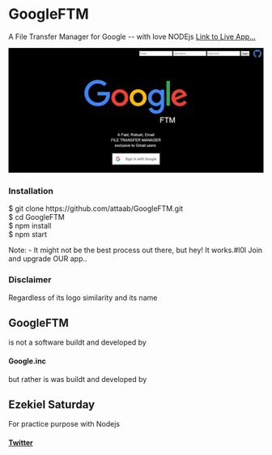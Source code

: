 # GoogleFTM
A File Transfer Manager for Google -- with love NODEjs
<a href="https://googleftm.herokuapp.com/">Link to Live App...</a>

<img href="https://googleftm.herokuapp.com/" style='align-content: center;' src="./assets/img/googleFTM.jpg" width="888px">

<h3>Installation</h3>
$ git clone https://github.com/attaab/GoogleFTM.git<br>
$ cd GoogleFTM<br>
$ npm install<br>
$ npm start<br>




Note: -  It might not be the best process out there, but hey! It works.#l0l
Join and upgrade OUR app..

<h3>Disclaimer</h3>
Regardless of its logo similarity and its name <h2>GoogleFTM</h2>
is not a software buildt and developed by <h4>Google.inc</h4>but rather is was buildt and developed by <h2>Ezekiel Saturday</h2>For practice purpose with Nodejs

<h4><a href='https://twitter.com/codefingers'>Twitter</a></h4>
